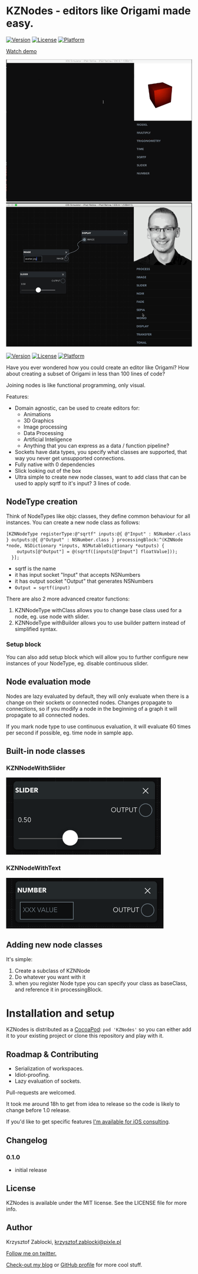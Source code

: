 # KZNodes - editors like Origami made easy.

[![Version](https://img.shields.io/cocoapods/v/KZNodes.svg?style=flat)](http://cocoadocs.org/docsets/KZNodes)
[![License](https://img.shields.io/cocoapods/l/KZNodes.svg?style=flat)](http://cocoadocs.org/docsets/KZNodes)
[![Platform](https://img.shields.io/cocoapods/p/KZNodes.svg?style=flat)](http://cocoadocs.org/docsets/KZNodes)

[Watch demo](https://vimeo.com/110467626)

[![](/Screenshots/transforms.gif?raw=true)](https://vimeo.com/110467626)
[![](/Screenshots/coreimage.gif?raw=true)](https://vimeo.com/110467626)

[![Version](https://img.shields.io/cocoapods/v/KZPlayground.svg?style=flat)](http://cocoadocs.org/docsets/KZPlayground)
[![License](https://img.shields.io/cocoapods/l/KZPlayground.svg?style=flat)](http://cocoadocs.org/docsets/KZPlayground)
[![Platform](https://img.shields.io/cocoapods/p/KZPlayground.svg?style=flat)](http://cocoadocs.org/docsets/KZPlayground)

Have you ever wondered how you could create an editor like Origami?
How about creating a subset of Origami in less than 100 lines of code?

Joining nodes is like functional programming, only visual.

Features:
- Domain agnostic, can be used to create editors for:
  - Animations
  - 3D Graphics
  - Image processing
  - Data Processing
  - Artificial Inteligence
  - Anything that you can express as a data / function pipeline?
- Sockets have data types, you specify what classes are supported, that way you never get unsupported connections.
- Fully native with 0 dependencies
- Slick looking out of the box
- Ultra simple to create new node classes, want to add class that can be used to apply sqrtf to it's input? 3 lines of code.



## NodeType creation
Think of NodeTypes like objc classes, they define common behaviour for all instances.
You can create a new node class as follows:

```objc
[KZNNodeType registerType:@"sqrtf" inputs:@{ @"Input" : NSNumber.class } outputs:@{ @"Output" : NSNumber.class } processingBlock:^(KZNNode *node, NSDictionary *inputs, NSMutableDictionary *outputs) {
    outputs[@"Output"] = @(sqrtf([inputs[@"Input"] floatValue]));
  }];
```

- sqrtf is the name
- it has input socket "Input" that accepts NSNumbers
- it has output socket "Output" that generates NSNumbers
- `Output = sqrtf(input)`

There are also 2 more advanced creator functions:

1. KZNNodeType withClass allows you to change base class used for a node, eg. use node with slider.
2. KZNNodeType withBuilder allows you to use builder pattern instead of simplified syntax.

### Setup block
You can also add setup block which will allow you to further configure new instances of your NodeType, eg. disable continuous slider.

## Node evaluation mode
Nodes are lazy evaluated by default, they will only evaluate when there is a change on their sockets or connected nodes.
Changes propagate to connections, so if you modify a node in the beginning of a graph it will propagate to all connected nodes.

If you mark node type to use continuous evaluation, it will evaluate 60 times per second if possible, eg. time node in sample app.

## Built-in node classes
### KZNNodeWithSlider
![](/Screenshots/slider.png?raw=true)

### KZNNodeWithText
![](/Screenshots/textfield.png?raw=true)

## Adding new node classes

It's simple:

1. Create a subclass of KZNNode
2. Do whatever you want with it
3. when you register Node type you can specify your class as baseClass, and reference it in processingBlock.



# Installation and setup
KZNodes is distributed as a [CocoaPod](http://cocoapods.org):
`pod 'KZNodes'`
so you can either add it to your existing project or clone this repository and play with it.

## Roadmap & Contributing

- Serialization of workspaces.
- Idiot-proofing.
- Lazy evaluation of sockets.

Pull-requests are welcomed.

It took me around 18h to get from idea to release so the code is likely to change before 1.0 release.

If you'd like to get specific features [I'm available for iOS consulting](http://www.merowing.info/about/).

## Changelog
 
### 0.1.0
- initial release
 
## License

KZNodes is available under the MIT license. See the LICENSE file for more info.

## Author

Krzysztof Zablocki, krzysztof.zablocki@pixle.pl

[Follow me on twitter.](http://twitter.com/merowing_)

[Check-out my blog](http://merowing.info) or [GitHub profile](https://github.com/krzysztofzablocki) for more cool stuff.
